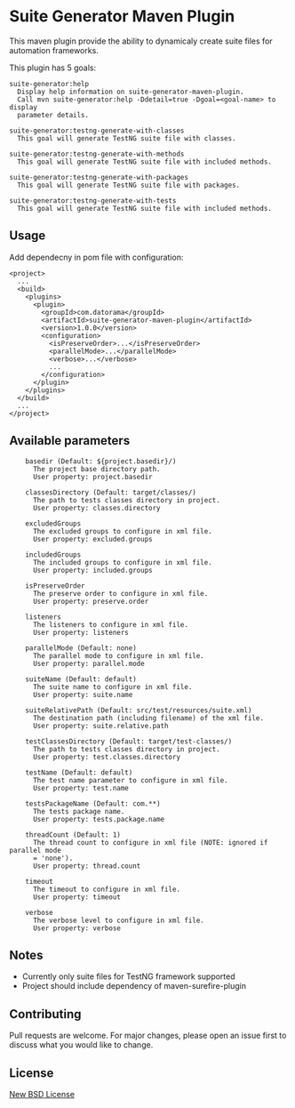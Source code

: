 # Suite Generator Maven Plugin

This maven plugin provide the ability to dynamicaly create suite files for automation frameworks.

This plugin has 5 goals:
```
suite-generator:help
  Display help information on suite-generator-maven-plugin.
  Call mvn suite-generator:help -Ddetail=true -Dgoal=<goal-name> to display
  parameter details.

suite-generator:testng-generate-with-classes
  This goal will generate TestNG suite file with classes.

suite-generator:testng-generate-with-methods
  This goal will generate TestNG suite file with included methods.

suite-generator:testng-generate-with-packages
  This goal will generate TestNG suite file with packages.

suite-generator:testng-generate-with-tests
  This goal will generate TestNG suite file with included methods.
```

## Usage

Add dependecny in pom file with configuration:
```
<project>
  ...
  <build>
    <plugins>
      <plugin>
        <groupId>com.datorama</groupId>
        <artifactId>suite-generator-maven-plugin</artifactId>
        <version>1.0.0</version>
        <configuration>
          <isPreserveOrder>...</isPreserveOrder>
          <parallelMode>...</parallelMode>
          <verbose>...</verbose>
          ...
        </configuration>
      </plugin>
    </plugins>
  </build>
  ...
</project>
```

##  Available parameters

```
    basedir (Default: ${project.basedir}/)
      The project base directory path.
      User property: project.basedir

    classesDirectory (Default: target/classes/)
      The path to tests classes directory in project.
      User property: classes.directory

    excludedGroups
      The excluded groups to configure in xml file.
      User property: excluded.groups

    includedGroups
      The included groups to configure in xml file.
      User property: included.groups

    isPreserveOrder
      The preserve order to configure in xml file.
      User property: preserve.order

    listeners
      The listeners to configure in xml file.
      User property: listeners

    parallelMode (Default: none)
      The parallel mode to configure in xml file.
      User property: parallel.mode

    suiteName (Default: default)
      The suite name to configure in xml file.
      User property: suite.name

    suiteRelativePath (Default: src/test/resources/suite.xml)
      The destination path (including filename) of the xml file.
      User property: suite.relative.path

    testClassesDirectory (Default: target/test-classes/)
      The path to tests classes directory in project.
      User property: test.classes.directory

    testName (Default: default)
      The test name parameter to configure in xml file.
      User property: test.name

    testsPackageName (Default: com.**)
      The tests package name.
      User property: tests.package.name

    threadCount (Default: 1)
      The thread count to configure in xml file (NOTE: ignored if parallel mode
      = 'none').
      User property: thread.count

    timeout
      The timeout to configure in xml file.
      User property: timeout

    verbose
      The verbose level to configure in xml file.
      User property: verbose
```

## Notes

* Currently only suite files for TestNG framework supported
* Project should include dependency of maven-surefire-plugin

## Contributing

Pull requests are welcome. For major changes, please open an issue first to discuss what you would like to change.

## License

[New BSD License](https://opensource.org/licenses/BSD-3-Clause)

